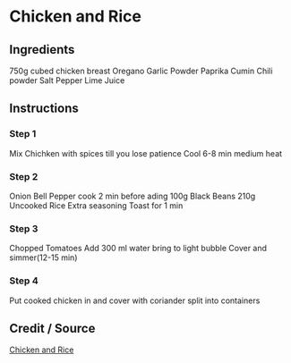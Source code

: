# Chicken and Rice
## Ingredients
750g cubed chicken breast
Oregano
Garlic Powder
Paprika
Cumin
Chili powder
Salt
Pepper
Lime Juice

## Instructions
### Step 1
Mix Chichken with spices till you lose patience
Cool 6-8 min medium heat
### Step 2
Onion Bell Pepper cook 2 min before ading
100g Black Beans
210g Uncooked Rice
Extra seasoning
Toast for 1 min
### Step 3
Chopped Tomatoes
Add 300 ml water bring to light bubble
Cover and simmer(12-15 min)
### Step 4
Put cooked chicken in and cover with coriander
split into containers
## Credit / Source
[Chicken and Rice](https://www.youtube.com/shorts/y4rxduzwBeI?feature=share)
